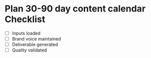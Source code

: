# Plan 30-90 day content calendar Checklist

- [ ] Inputs loaded
- [ ] Brand voice maintained
- [ ] Deliverable generated
- [ ] Quality validated
